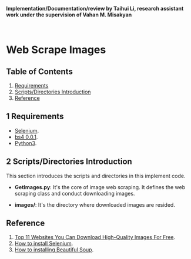**Implementation/Documentation/review by Taihui Li, research assistant work under the supervision of Vahan M. Misakyan**

&nbsp;
&nbsp;


# Web Scrape Images

## Table of Contents

1. [Requirements](#1-requirements)
2. [Scripts/Directories Introduction](#2-scriptsdirectories-introduction)
3. [Reference](#reference)


## 1 Requirements

* [Selenium](https://selenium-python.readthedocs.io/).
* [bs4 0.0.1](https://pypi.org/project/bs4/).
* [Python3](https://www.python.org/download/releases/3.0/).


## 2 Scripts/Directories Introduction
This section introduces the scripts and directories in this implement code.

* **GetImages.py**: It's the core of image web scraping. It defines the web scraping class and conduct downloading images.

* **images/**: It's the directory where downloaded images are resided.


## Reference
1. [Top 11 Websites You Can Download High-Quality Images For Free](https://thenextscoop.com/websites-download-free-quality-images/).
2. [How to install Selenium](https://selenium-python.readthedocs.io/installation.html).
3. [How to installing Beautiful Soup](https://www.crummy.com/software/BeautifulSoup/bs4/doc/).





